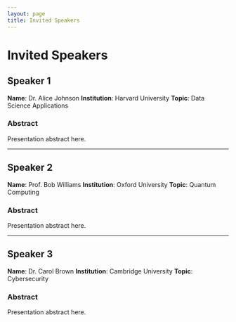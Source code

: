 ```yaml
---
layout: page
title: Invited Speakers
---
```


# Invited Speakers

## Speaker 1

**Name**: Dr. Alice Johnson
**Institution**: Harvard University
**Topic**: Data Science Applications

### Abstract
Presentation abstract here.

---

## Speaker 2

**Name**: Prof. Bob Williams
**Institution**: Oxford University
**Topic**: Quantum Computing

### Abstract
Presentation abstract here.

---

## Speaker 3

**Name**: Dr. Carol Brown
**Institution**: Cambridge University
**Topic**: Cybersecurity

### Abstract
Presentation abstract here.